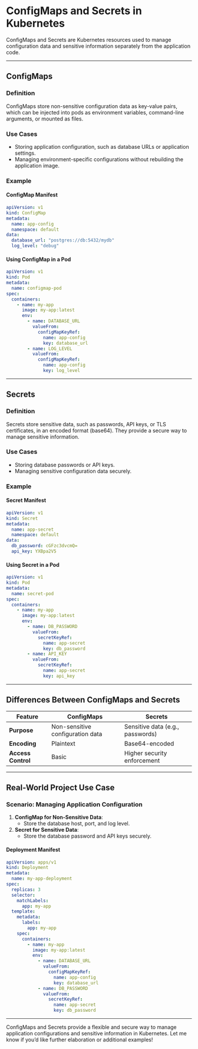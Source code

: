 # ConfigMaps and Secrets in Kubernetes

ConfigMaps and Secrets are Kubernetes resources used to manage configuration data and sensitive information separately from the application code.

---

## ConfigMaps

### Definition
ConfigMaps store non-sensitive configuration data as key-value pairs, which can be injected into pods as environment variables, command-line arguments, or mounted as files.

### Use Cases
- Storing application configuration, such as database URLs or application settings.
- Managing environment-specific configurations without rebuilding the application image.

### Example
#### ConfigMap Manifest
```yaml
apiVersion: v1
kind: ConfigMap
metadata:
  name: app-config
  namespace: default
data:
  database_url: "postgres://db:5432/mydb"
  log_level: "debug"
```

#### Using ConfigMap in a Pod
```yaml
apiVersion: v1
kind: Pod
metadata:
  name: configmap-pod
spec:
  containers:
    - name: my-app
      image: my-app:latest
      env:
        - name: DATABASE_URL
          valueFrom:
            configMapKeyRef:
              name: app-config
              key: database_url
        - name: LOG_LEVEL
          valueFrom:
            configMapKeyRef:
              name: app-config
              key: log_level
```

---

## Secrets

### Definition
Secrets store sensitive data, such as passwords, API keys, or TLS certificates, in an encoded format (base64). They provide a secure way to manage sensitive information.

### Use Cases
- Storing database passwords or API keys.
- Managing sensitive configuration data securely.

### Example
#### Secret Manifest
```yaml
apiVersion: v1
kind: Secret
metadata:
  name: app-secret
  namespace: default
data:
  db_password: cGFzc3dvcmQ=
  api_key: YXBpa2V5
```

#### Using Secret in a Pod
```yaml
apiVersion: v1
kind: Pod
metadata:
  name: secret-pod
spec:
  containers:
    - name: my-app
      image: my-app:latest
      env:
        - name: DB_PASSWORD
          valueFrom:
            secretKeyRef:
              name: app-secret
              key: db_password
        - name: API_KEY
          valueFrom:
            secretKeyRef:
              name: app-secret
              key: api_key
```

---

## Differences Between ConfigMaps and Secrets

| Feature            | ConfigMaps                      | Secrets                        |
|--------------------|----------------------------------|---------------------------------|
| **Purpose**        | Non-sensitive configuration data| Sensitive data (e.g., passwords)|
| **Encoding**       | Plaintext                      | Base64-encoded                 |
| **Access Control** | Basic                          | Higher security enforcement    |

---

## Real-World Project Use Case
### Scenario: Managing Application Configuration
1. **ConfigMap for Non-Sensitive Data**:
   - Store the database host, port, and log level.
2. **Secret for Sensitive Data**:
   - Store the database password and API keys securely.

#### Deployment Manifest
```yaml
apiVersion: apps/v1
kind: Deployment
metadata:
  name: my-app-deployment
spec:
  replicas: 3
  selector:
    matchLabels:
      app: my-app
  template:
    metadata:
      labels:
        app: my-app
    spec:
      containers:
        - name: my-app
          image: my-app:latest
          env:
            - name: DATABASE_URL
              valueFrom:
                configMapKeyRef:
                  name: app-config
                  key: database_url
            - name: DB_PASSWORD
              valueFrom:
                secretKeyRef:
                  name: app-secret
                  key: db_password
```

---

ConfigMaps and Secrets provide a flexible and secure way to manage application configurations and sensitive information in Kubernetes. Let me know if you’d like further elaboration or additional examples!
